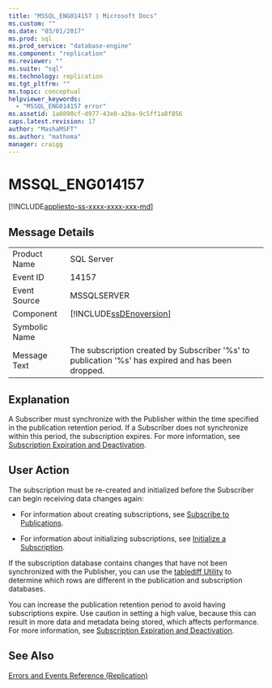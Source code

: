 ```yaml
---
title: "MSSQL_ENG014157 | Microsoft Docs"
ms.custom: ""
ms.date: "03/01/2017"
ms.prod: sql
ms.prod_service: "database-engine"
ms.component: "replication"
ms.reviewer: ""
ms.suite: "sql"
ms.technology: replication
ms.tgt_pltfrm: ""
ms.topic: conceptual
helpviewer_keywords: 
  - "MSSQL_ENG014157 error"
ms.assetid: 1a0890cf-d977-43e0-a2ba-9c5ff1a8f856
caps.latest.revision: 17
author: "MashaMSFT"
ms.author: "mathoma"
manager: craigg
---
```

# MSSQL_ENG014157
[!INCLUDE[appliesto-ss-xxxx-xxxx-xxx-md](../../includes/appliesto-ss-xxxx-xxxx-xxx-md.md)]
    
## Message Details  
  
|||  
|-|-|  
|Product Name|SQL Server|  
|Event ID|14157|  
|Event Source|MSSQLSERVER|  
|Component|[!INCLUDE[ssDEnoversion](../../includes/ssdenoversion-md.md)]|  
|Symbolic Name||  
|Message Text|The subscription created by Subscriber '%s' to publication '%s' has expired and has been dropped.|  
  
## Explanation  
 A Subscriber must synchronize with the Publisher within the time specified in the publication retention period. If a Subscriber does not synchronize within this period, the subscription expires. For more information, see [Subscription Expiration and Deactivation](../../relational-databases/replication/subscription-expiration-and-deactivation.md).  
  
## User Action  
 The subscription must be re-created and initialized before the Subscriber can begin receiving data changes again:  
  
-   For information about creating subscriptions, see [Subscribe to Publications](../../relational-databases/replication/subscribe-to-publications.md).  
  
-   For information about initializing subscriptions, see [Initialize a Subscription](../../relational-databases/replication/initialize-a-subscription.md).  
  
 If the subscription database contains changes that have not been synchronized with the Publisher, you can use the [tablediff Utility](../../tools/tablediff-utility.md) to determine which rows are different in the publication and subscription databases.  
  
 You can increase the publication retention period to avoid having subscriptions expire. Use caution in setting a high value, because this can result in more data and metadata being stored, which affects performance. For more information, see [Subscription Expiration and Deactivation](../../relational-databases/replication/subscription-expiration-and-deactivation.md).  
  
## See Also  
 [Errors and Events Reference &#40;Replication&#41;](../../relational-databases/replication/errors-and-events-reference-replication.md)  
  
  
